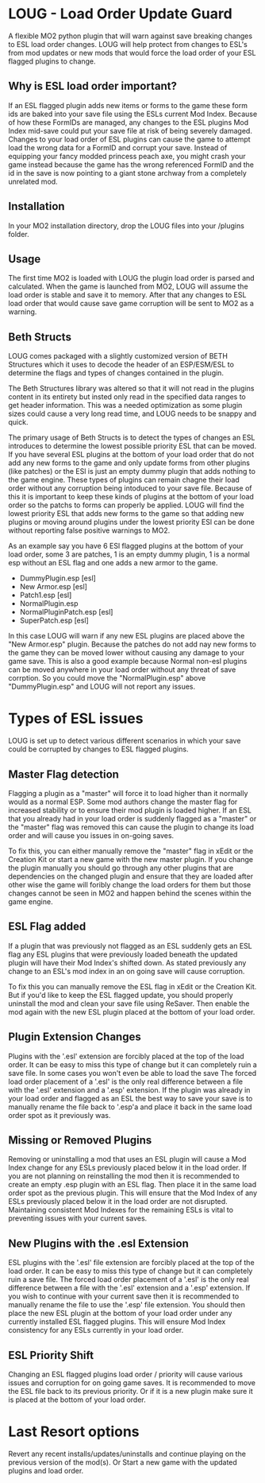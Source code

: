 # LOUG - Load Order Update Guard

A flexible MO2 python plugin that will warn against save breaking changes to ESL load order changes.
LOUG will help protect from changes to ESL's from mod updates or new mods that would force the load order of your ESL flagged plugins to change. 

## Why is ESL load order important?

If an ESL flagged plugin adds new items or forms to the game these form ids are baked into your save file using the ESLs current Mod Index.
Because of how these FormIDs are managed, any changes to the ESL plugins Mod Index mid-save could put your save file at risk of being severely damaged.
Changes to your load order of ESL plugins can cause the game to attempt load the wrong data for a FormID and corrupt your save.
Instead of equipping your fancy modded princess peach axe, you might crash your game instead because the game has the wrong
referenced FormID and the id in the save is now pointing to a giant stone archway from a completely unrelated mod.

## Installation

In your MO2 installation directory, drop the LOUG files into your /plugins folder. 

## Usage

The first time MO2 is loaded with LOUG the plugin load order is parsed and calculated. When the game is launched from MO2, LOUG will assume the load order is stable and save it to memory. 
After that any changes to ESL load order that would cause save game corruption will be sent to MO2 as a warning. 

## Beth Structs

LOUG comes packaged with a slightly customized version of BETH Structures which it uses to decode the header of an ESP/ESM/ESL to determine the flags and types of changes contained in the plugin.

The Beth Structures library was altered so that it will not read in the plugins content in its entirety but insted only read in the specified data ranges to get header information. This was a needed optimization as some plugin sizes could cause a very long read time, and LOUG needs to be snappy and quick.

The primary usage of Beth Structs is to detect the types of changes an ESL introduces to determine the lowest possible priority ESL that can be moved. If you have several ESL plugins at the bottom of your load order that do not add any new forms to the game and only update forms from other plugins (like patches) or the ESl is just an empty dummy plugin that adds nothing to the game engine. These types of plugins can remain chagne their load order without any corruption being intoduced to your save file. Because of this it is important to keep these kinds of plugins at the bottom of your load order so the patchs to forms can properly be applied. LOUG will find the lowest priority ESL that adds new forms to the game so that adding new plugins or moving around plugins under the lowest priority ESl can be done without reporting false positive warnings to MO2. 

As an example say you have 6 ESl flagged plugins at the bottom of your load order, some 3 are patches, 1 is an empty dummy plugin, 1 is a normal esp without an ESL flag and one adds a new armor to the game.

- DummyPlugin.esp [esl]
- New Armor.esp [esl]
- Patch1.esp [esl]
- NormalPlugin.esp
- NormalPluginPatch.esp [esl]
- SuperPatch.esp [esl]

In this case LOUG will warn if any new ESL plugins are placed above the "New Armor.esp" plugin. Because the patches do not add nay new forms to the game they can be moved lower without causing any damage to your game save. 
This is also a good example because Normal non-esl plugins can be moved anywhere in your load order without any threat of save corrption. So you could move the "NormalPlugin.esp" above "DummyPlugin.esp" and LOUG will not report any issues.

# Types of ESL issues

LOUG is set up to detect various different scenarios in which your save could be corrupted by changes to ESL flagged plugins. 

## Master Flag detection

Flagging a plugin as a "master" will force it to load higher than it normally would as a normal ESP. Some mod authors change the master flag for increased stability or to ensure their mod plugin is loaded higher. 
If an ESL that you already had in your load order is suddenly flagged as a "master" or the "master" flag was removed this can cause the plugin to change its load order and will cause you issues in on-going saves.

To fix this, you can either manually remove the "master" flag in xEdit or the Creation Kit or start a new game with the new master plugin. If you change the plugin manually you should go through any other plugins that are dependencies on the changed plugin and ensure that they are loaded after other wise the game will foribly change the load orders for them but those changes cannot be seen in MO2 and happen behind the scenes within the game engine.

## ESL Flag added

If a plugin that was previously not flagged as an ESL suddenly gets an ESL flag any ESL plugins that were previously loaded beneath the updated plugin will have their Mod Index's shifted down. As stated previously any change to an ESL's mod index in an on going save will cause corruption. 

To fix this you can manually remove the ESL flag in xEdit or the Creation Kit. But if you'd like to keep the ESL flagged update, you should properly uninstall the mod and clean your save file using ReSaver. Then enable the mod again with the new ESL plugin placed at the bottom of your load order.

## Plugin Extension Changes

Plugins with the '.esl' extension are forcibly placed at the top of the load order.
It can be easy to miss this type of change but it can completely ruin a save file. In some cases you won't even be able to load the save
The forced load order placement of a '.esl' is the only real difference between a file with the '.esl' extension and a '.esp' extension.
If the plugin was already in your load order and flagged as an ESL the best way to save your save is to manually rename the file back to '.esp'a
and place it back in the same load order spot as it previously was.

## Missing or Removed Plugins

Removing or uninstalling a mod that uses an ESL plugin will cause a Mod Index change for any ESLs previously placed below it in the load order.
If you are not planning on reinstalling the mod then it is recommended to create an empty .esp plugin with an ESL flag.
Then place it in the same load order spot as the previous plugin. This will ensure that the Mod Index of any ESLs previously placed below it in the load order are not disrupted.
Maintaining consistent Mod Indexes for the remaining ESLs is vital to preventing issues with your current saves.

## New Plugins with the .esl Extension

ESL plugins with the '.esl' file extension are forcibly placed at the top of the load order.
It can be easy to miss this type of change but it can completely ruin a save file.
The forced load order placement of a '.esl' is the only real difference between a file with the '.esl' extension and a '.esp' extension.
If you wish to continue with your current save then it is recommended to manually rename the file to use the '.esp' file extension.
You should then place the new ESL plugin at the bottom of your load order under any currently installed ESL flagged plugins.
This will ensure Mod Index consistency for any ESLs currently in your load order.

## ESL Priority Shift

Changing an ESL flagged plugins load order / priority will cause various issues and corruption for on going game saves.
It is recommended to move the ESL file back to its previous priority. 
Or if it is a new plugin make sure it is placed at the bottom of your load order.

# Last Resort options

Revert any recent installs/updates/uninstalls and continue playing on the previous version of the mod(s).
Or Start a new game with the updated plugins and load order.

